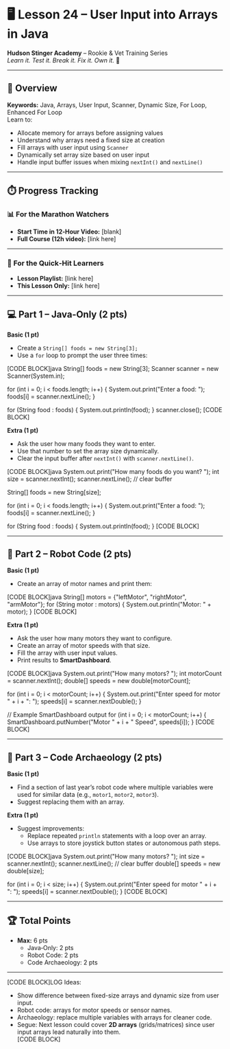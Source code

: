 # 🖥️ Lesson 24 – User Input into Arrays in Java

**Hudson Stinger Academy** – Rookie & Vet Training Series  
_Learn it. Test it. Break it. Fix it. Own it._ 🐝

---

## 🎯 Overview
**Keywords:** Java, Arrays, User Input, Scanner, Dynamic Size, For Loop, Enhanced For Loop  
Learn to:
- Allocate memory for arrays before assigning values  
- Understand why arrays need a fixed size at creation  
- Fill arrays with user input using `Scanner`  
- Dynamically set array size based on user input  
- Handle input buffer issues when mixing `nextInt()` and `nextLine()`  

---

## ⏱️ Progress Tracking

### 📊 For the Marathon Watchers  
- **Start Time in 12‑Hour Video:** [blank]  
- **Full Course (12h video):** [link here]

---

### 🎯 For the Quick‑Hit Learners  
- **Lesson Playlist:** [link here]  
- **This Lesson Only:** [link here]

---

## 💻 Part 1 – Java‑Only (2 pts)

**Basic (1 pt)**  
- Create a `String[] foods = new String[3];`  
- Use a `for` loop to prompt the user three times:  

[CODE BLOCK]java
String[] foods = new String[3];
Scanner scanner = new Scanner(System.in);

for (int i = 0; i < foods.length; i++) {
    System.out.print("Enter a food: ");
    foods[i] = scanner.nextLine();
}

for (String food : foods) {
    System.out.println(food);
}
scanner.close();
[CODE BLOCK]

**Extra (1 pt)**  
- Ask the user how many foods they want to enter.  
- Use that number to set the array size dynamically.  
- Clear the input buffer after `nextInt()` with `scanner.nextLine()`.  

[CODE BLOCK]java
System.out.print("How many foods do you want? ");
int size = scanner.nextInt();
scanner.nextLine(); // clear buffer

String[] foods = new String[size];

for (int i = 0; i < foods.length; i++) {
    System.out.print("Enter a food: ");
    foods[i] = scanner.nextLine();
}

for (String food : foods) {
    System.out.println(food);
}
[CODE BLOCK]

---

## 🤖 Part 2 – Robot Code (2 pts)

**Basic (1 pt)**  
- Create an array of motor names and print them:  

[CODE BLOCK]java
String[] motors = {"leftMotor", "rightMotor", "armMotor"};
for (String motor : motors) {
    System.out.println("Motor: " + motor);
}
[CODE BLOCK]

**Extra (1 pt)**  
- Ask the user how many motors they want to configure.  
- Create an array of motor speeds with that size.  
- Fill the array with user input values.  
- Print results to **SmartDashboard**.  

[CODE BLOCK]java
System.out.print("How many motors? ");
int motorCount = scanner.nextInt();
double[] speeds = new double[motorCount];

for (int i = 0; i < motorCount; i++) {
    System.out.print("Enter speed for motor " + i + ": ");
    speeds[i] = scanner.nextDouble();
}

// Example SmartDashboard output
for (int i = 0; i < motorCount; i++) {
    SmartDashboard.putNumber("Motor " + i + " Speed", speeds[i]);
}
[CODE BLOCK]

---

## 📜 Part 3 – Code Archaeology (2 pts)

**Basic (1 pt)**  
- Find a section of last year’s robot code where multiple variables were used for similar data (e.g., `motor1`, `motor2`, `motor3`).  
- Suggest replacing them with an array.  

**Extra (1 pt)**  
- Suggest improvements:  
  - Replace repeated `println` statements with a loop over an array.  
  - Use arrays to store joystick button states or autonomous path steps.  

[CODE BLOCK]java
System.out.print("How many motors? ");
int size = scanner.nextInt();
scanner.nextLine(); // clear buffer
double[] speeds = new double[size];

for (int i = 0; i < size; i++) {
    System.out.print("Enter speed for motor " + i + ": ");
    speeds[i] = scanner.nextDouble();
}
[CODE BLOCK]

---

## 🏆 Total Points
- **Max:** 6 pts  
  - Java‑Only: 2 pts  
  - Robot Code: 2 pts  
  - Code Archaeology: 2 pts  

---

[CODE BLOCK]LOG
Ideas:
- Show difference between fixed-size arrays and dynamic size from user input.  
- Robot code: arrays for motor speeds or sensor names.  
- Archaeology: replace multiple variables with arrays for cleaner code.  
- Segue: Next lesson could cover **2D arrays** (grids/matrices) since user input arrays lead naturally into them.  
[CODE BLOCK]
